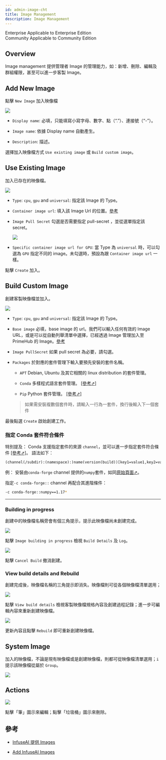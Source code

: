 ```yaml
---
id: admin-image-cht
title: Image Management
description: Image Management
---
```

<div class="label-sect">
  <div class="ee-only tooltip">Enterprise
    <span class="tooltiptext">Applicable to Enterprise Edition</span>
  </div>
  <div class="ce-only tooltip">Community
    <span class="tooltiptext">Applicable to Community Edition</span>
  </div>
</div>

## Overview

Image management 提供管理者 Image 的管理能力，如：新增、刪除、編輯及群組權限，甚至可以進一步客製 Image。

## Add New Image

點擊 `New Image` 加入映像檔

![](assets/group-image-info.png)

+ `Display name`: 必填，只能填寫小寫字母、數字、點（“.”）、連接號（“-”）。

+ `Image name`: 依據 Display name 自動產生。

+ `Description`: 描述。


選擇加入映像檔方式 `Use existing image` 或 `Build custom image`。

## Use Existing Image

加入已存在的映像檔。

![](assets/group-image-existing.png)

+ `Type`: `cpu`, `gpu` and `universal`: 指定該 Image 的 Type。

+ `Container image url`: 填入該 Image Url 的位置。[參考](#reference)

+ `Image Pull Secret` 勾選是否需要指定 pull-secret ，並從選單指定該 secret。

   ![](assets/images_pull_secret_v26.png)

+ `Specific container image url for GPU`: 當 Type 為 `universal` 時，可以勾選為 `GPU` 指定不同的 image。未勾選時，預設為跟 `Container image url` 一樣。

點擊 `Create` 加入。

## Build Custom Image

創建客製映像檔並加入。

![](assets/group-image-custom.png)

+ `Type`: `cpu`, `gpu` and `universal`: 指定該 Image 的 Type。

+ `Base image` 必填，base image 的 url。我們可以輸入任何有效的 Image URL，或是可以從自動列舉清單中選擇，已經透過 Image 管理加入至 PrimeHub 的 Image。[參考](#reference)

+ `Image PullSecret` 如果 pull secret 為必要，請勾選。

+ `Packages` 於對應的套件管理下輸入要預先安裝的套件名稱。

  + `APT` Debian, Ubuntu 及其它相關的 linux distribution 的套件管理。

  + `Conda` 多樣程式語言套件管理。 [[參考&neArr;]](https://docs.conda.io/projects/conda/en/latest/user-guide/tasks/manage-pkgs.html#installing-packages)

  + `Pip`  Python 套件管理。 [[參考&neArr;]](https://packaging.python.org/tutorials/installing-packages/#use-pip-for-installing)

   > 如果需安裝複數個套件時，請輸入一行為一套件，換行後輸入下一個套件

最後點選 `Create` 啟始創建工作。

### 指定 Conda 套件符合條件

特別提及： Conda 支援指定套件的來源 `channel`，並可以進一步指定套件符合條件 [[參考&neArr;]](https://docs.conda.io/projects/conda-build/en/latest/resources/package-spec.html#package-match-specifications)。 語法如下：

```txt
(channel(/subdir):(namespace):)name(version(build))[key1=value1,key2=value2]
```

例： 安裝由`conda-forge` channel 提供的`numpy`套件，如同[原始頁面&neArr;](https://anaconda.org/conda-forge/numpy)。

指定`-c conda-forge::` channel 再配合其進階條件：

```bash
-c conda-forge::numpy==1.17*
```

---

### Building in progress

創建中的映像檔名稱旁會有個三角提示，提示此映像檔尚未創建完成。

![](assets/group-image-not-ready.png)

點擊 `Image building in progress` 檢視 `Build Details` 及 `Log`。

![](assets/group-image-building-detail.png)

點擊 `Cancel Build` 撤消創建。

### View build details and Rebuild

創建完成後，映像檔名稱的三角提示即消失。映像檔則可從各個映像檔清單選用；

![](assets/group-image-built.png)

點擊 `View build details` 檢視客製映像檔規格內容及創建過程記錄；進一步可編輯內容來重新創建映像檔。

![](assets/group-image-rebuild.png)


更新內容且點擊 `Rebuild` 即可重新創建映像檔。

## System Image

加入的映像檔，不論是現有映像檔或是創建映像檔，則都可從映像檔清單選用；`i` 提示該映像檔從屬於 `Group`。

![](assets/system-image-selection.png)

## Actions

![](assets/actions.png)

點擊「筆」圖示來編輯；點擊「垃圾桶」圖示來刪除。

## 參考

+ [InfuseAI 提供 Images](../../guide_manual/images-list.md)

+ [Add InfuseAI Images](../quickstart/add-infuseai-image)

